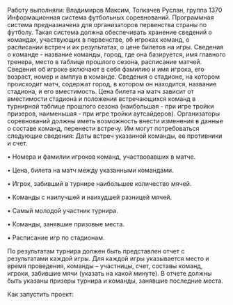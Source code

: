 Работу выполняли: Владимиров Максим, Толкачев Руслан, группа 1370
Информационная система футбольных соревнований.
Программная система предназначена для организаторов первенства страны по футболу. Такая система должна обеспечивать хранение сведений о командах, участвующих в первенстве, об игроках команд, о расписании встреч и их результатах, о цене билетов на игры. Сведения о команде - название команды, город, где она базируется, имя главного тренера, место в таблице прошлого сезона, расписание матчей. Сведения об игроке включают в себя фамилию и имя игрока, его возраст, номер и амплуа в команде. Сведения о стадионе, на котором происходит матч, содержат город, в котором он находится, название стадиона, и его вместимость. Цена билета на матч зависит от вместимости стадиона и положения встречающихся команд в турнирной таблице прошлого сезона (наибольшая - при игре тройки призеров, наименьшая - при игре тройки аутсайдеров). Организаторы соревнований должны иметь возможность внести изменения в данные о составе команд, перенести встречу. Им могут потребоваться следующие сведения: Даты встреч указанной команды, ее противники и счет.

•	 Номера и фамилии игроков команд, участвовавших в матче.

•	 Цена, билета на матч между указанными командами.

•	 Игрок, забивший в турнире наибольшее количество мячей.

•	 Команды с наилучшей и наихудшей разницей мячей.

•	 Самый молодой участник турнира.

•	 Команды, занявшие призовые места.

•	 Расписание игр по стадионам.

По результатам турнира должен быть представлен отчет с результатами каждой игры. Для каждой игры указывается место и время проведения, команды – участницы, счет, составы команд, игроки, забившие мячи (указать на какой минуте). В отчете должны быть указаны призеры турнира и команды, занявшие последние места.

Как запустить проект:

